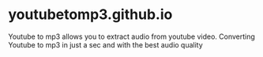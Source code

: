 # youtubetomp3.github.io
Youtube to mp3 allows you to extract audio from youtube video. Converting Youtube to mp3 in just a sec and with the best audio quality
